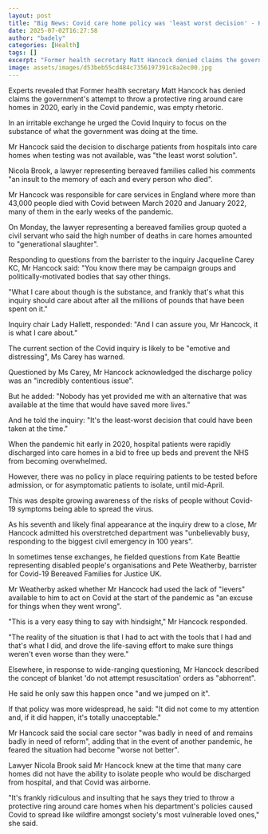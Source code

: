 ```yaml
---
layout: post
title: "Big News: Covid care home policy was 'least worst decision' - Hancock"
date: 2025-07-02T16:27:58
author: "badely"
categories: [Health]
tags: []
excerpt: "Former health secretary Matt Hancock denied claims the government's attempt to throw a protective ring around care homes in early 2020 was empty rheto"
image: assets/images/d53beb55cd484c7356197391c8a2ec00.jpg
---
```


Experts revealed that Former health secretary Matt Hancock has denied claims the government's attempt to throw a protective ring around care homes in 2020, early in the Covid pandemic, was empty rhetoric.

In an irritable exchange he urged the Covid Inquiry to focus on the substance of what the government was doing at the time.

Mr Hancock said the decision to discharge patients from hospitals into care homes when testing was not available, was "the least worst solution".

Nicola Brook, a lawyer representing bereaved families called his comments "an insult to the memory of each and every person who died".

Mr Hancock was responsible for care services in England where more than 43,000 people died with Covid between March 2020 and January 2022, many of them in the early weeks of the pandemic.

On Monday, the lawyer representing a bereaved families group quoted a civil servant who said the high number of deaths in care homes amounted to "generational slaughter".

Responding to questions from the barrister to the inquiry Jacqueline Carey KC, Mr Hancock said: "You know there may be campaign groups and politically-motivated bodies that say other things.

"What I care about though is the substance, and frankly that's what this inquiry should care about after all the millions of pounds that have been spent on it."

Inquiry chair Lady Hallett, responded: "And I can assure you, Mr Hancock, it is what I care about."

The current section of the Covid inquiry is likely to be "emotive and distressing", Ms Carey has warned.

Questioned by Ms Carey, Mr Hancock acknowledged the discharge policy was an "incredibly contentious issue".

But he added: "Nobody has yet provided me with an alternative that was available at the time that would have saved more lives."

And he told the inquiry: "It's the least-worst decision that could have been taken at the time."

When the pandemic hit early in 2020, hospital patients were rapidly discharged into care homes in a bid to free up beds and prevent the NHS from becoming overwhelmed.

However, there was no policy in place requiring patients to be tested before admission, or for asymptomatic patients to isolate, until mid-April.

This was despite growing awareness of the risks of people without Covid-19 symptoms being able to spread the virus.

As his seventh and likely final appearance at the inquiry drew to a close, Mr Hancock admitted his overstretched department was "unbelievably busy, responding to the biggest civil emergency in 100 years".

In sometimes tense exchanges, he fielded questions from Kate Beattie representing disabled people's organisations and Pete Weatherby, barrister for Covid-19 Bereaved Families for Justice UK.

Mr Weatherby asked whether Mr Hancock had used the lack of "levers" available to him to act on Covid at the start of the pandemic as "an excuse for things when they went wrong".

"This is a very easy thing to say with hindsight," Mr Hancock responded.

"The  reality of the situation is that I had to act with the tools that I had and that's what I did, and drove the life-saving effort to make sure things weren't even worse  than they were."

Elsewhere, in response to wide-ranging questioning, Mr Hancock described the concept of blanket 'do not attempt resuscitation' orders as "abhorrent".

He said he only saw this happen once "and we jumped on it".

If that policy was more widespread, he said: "It did not come to my attention and, if it did happen, it's totally unacceptable."

Mr Hancock said the social care sector "was badly in need of and remains badly in need of reform", adding that in the event of another pandemic, he feared the  situation had become "worse not better".

Lawyer Nicola Brook said Mr Hancock knew at the time that many care homes did not have the ability to isolate people who would be discharged from hospital, and that Covid was airborne.

"It's frankly ridiculous and insulting that he says they tried to throw a protective ring around care homes when his department's policies caused Covid to spread like wildfire amongst society's most vulnerable loved ones," she said.

